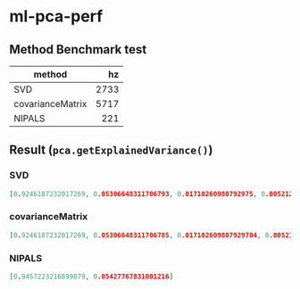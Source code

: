 # ml-pca-perf
## Method Benchmark test
| method           |   hz |
|------------------|-----:|
| SVD              | 2733 |
| covarianceMatrix | 5717 |
| NIPALS           |  221 |
## Result (`pca.getExplainedVariance()`)
### SVD
```json
[0.9246187232017269, 0.05306648311706793, 0.01710260980792975, 0.005212183873275375]
```
### covarianceMatrix
```json
[0.9246187232017269, 0.05306648311706785, 0.017102609807929704, 0.005212183873275558]
```
### NIPALS 
```json
[0.9457223216899879, 0.05427767831001216]
```
